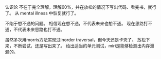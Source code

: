 认识论
不在于完全理解，理解60%，并在放松的情况下写出代码、看完书，就行了。
从 mental illness 中恢复就行了。

不陷于想不通的问题。
相信现在想不通，不代表未来也想不通。
现在思路打不通，不代表未来思路也打不通。

虽然多次用morris方法实现过inorder traversal，但今天还是卡壳了。
放松下来，不断尝试，还是写出来了。
给出适当的单元测试，miri是能够检测出内存泄漏的。
